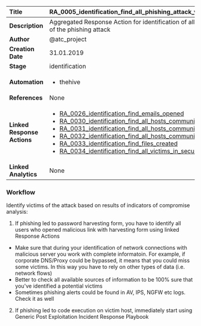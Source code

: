| Title                       | RA_0005_identification_find_all_phishing_attack_victims         |
|:----------------------------|:--------------------|
| **Description**             | Aggregated Response Action for identification of all potential victims of the phishing attack   |
| **Author**                  | @atc_project        |
| **Creation Date**           | 31.01.2019 |
| **Stage**                   | identification         |
| **Automation**              |<ul><li>thehive</li></ul> |
| **References**              | None |
| **Linked Response Actions** |<ul><li>[RA_0026_identification_find_emails_opened](../Response_Actions/RA_0026_identification_find_emails_opened.md)</li><li>[RA_0030_identification_find_all_hosts_communicated_with_domain](../Response_Actions/RA_0030_identification_find_all_hosts_communicated_with_domain.md)</li><li>[RA_0031_identification_find_all_hosts_communicated_with_ip](../Response_Actions/RA_0031_identification_find_all_hosts_communicated_with_ip.md)</li><li>[RA_0032_identification_find_all_hosts_communicated_with_url](../Response_Actions/RA_0032_identification_find_all_hosts_communicated_with_url.md)</li><li>[RA_0033_identification_find_files_created](../Response_Actions/RA_0033_identification_find_files_created.md)</li><li>[RA_0034_identification_find_all_victims_in_security_alerts](../Response_Actions/RA_0034_identification_find_all_victims_in_security_alerts.md)</li></ul> |
| **Linked Analytics**        | None |


### Workflow

Identify victims of the attack based on results of indicators of compromise analysis:

1. If phishing led to password harvesting form, you have to identify all users who opened malicious link with harvesting form using linked Response Actions
- Make sure that during your identification of network connections with malicious server you work with complete informatoin. For example, if corporate DNS/Proxy could be bypassed, it means that you could miss some victims. In this way you have to rely on other types of data (i.e. network flows)
- Better to check all available sources of information to be 100% sure that you've identified a potential victims
- Sometimes phishing alerts could be found in AV, IPS, NGFW etc logs. Check it as well
2. If phishing led to code execution on victim host, immediately start using Generic Post Exploitation Incident Response Playbook
